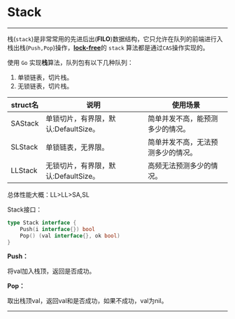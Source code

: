 # Stack

-----

栈(`stack`)是非常常用的先进后出(**FILO**)数据结构，它只允许在队列的前端进行入栈出栈(`Push,Pop`)操作，[**lock-free**][1]的 `stack` 算法都是通过`CAS`操作实现的。

使用 `Go` 实现**栈**算法，队列包有以下几种队列：

1. 单锁链表，切片栈。
3. 无锁链表，切片栈。

| struct名 | 说明                                 | 使用场景                           |
| -------- | ------------------------------------ | ---------------------------------- |
| SAStack  | 单锁切片，有界限，默认:DefaultSize。 | 简单并发不高，能预测多少的情况。   |
| SLStack  | 单锁链表，无界限。                   | 简单并发不高，无法预测多少的情况。 |
| LLStack  | 无锁切片，有界限，默认:DefaultSize。 | 高频无法预测多少的情况。           |

总体性能大概：LL>LL>SA,SL

Stack接口：

```go
type Stack interface {
	Push(i interface{}) bool
	Pop() (val interface{}, ok bool)
}
```

**Push：**

将val加入栈顶，返回是否成功。

**Pop：**

取出栈顶val，返回val和是否成功，如果不成功，val为nil。



-----




[1]: https://www.cs.rochester.edu/u/scott/papers/1996_PODC_queues.pdf

